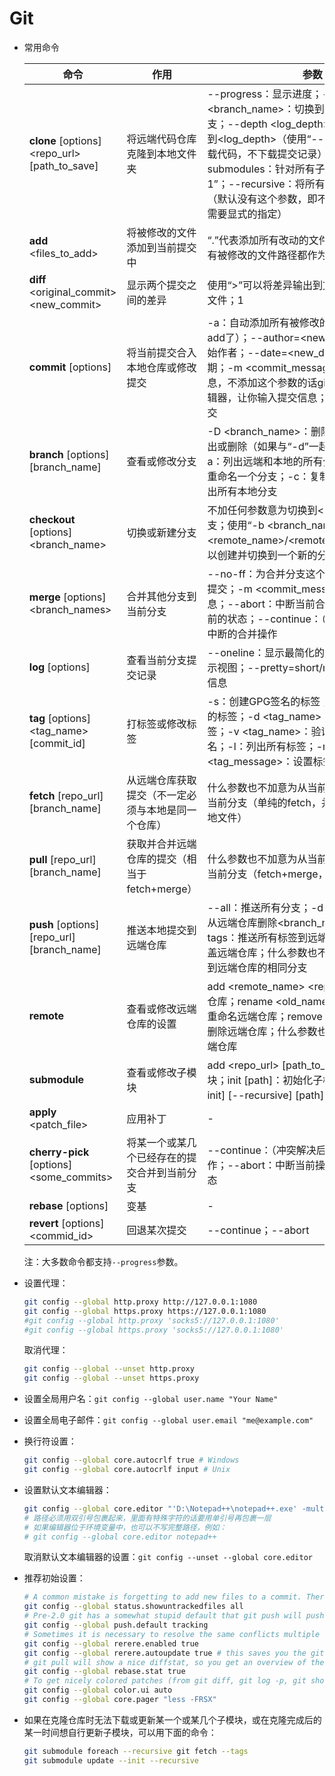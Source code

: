 # Git
- 常用命令

   | 命令 | 作用 | 参数 | 示例 |
   | --- | ---- | ---- | ---- |
   | **clone** [options] <repo_url> [path_to_save] | 将远端代码仓库克隆到本地文件夹 | --progress：显示进度；-b <branch_name>：切换到<branch_name>分支；--depth <log_depth>：将提交记录删减到<log_depth>（使用“--depth 1”可以单纯下载代码，不下载提交记录）；--shallow-submodules：针对所有子模块启用“--depth 1”；--recursive：将所有子模块一起克隆下来（默认没有这个参数，即不会自动下载子模块，需要显式的指定） | git clone --progress -b dev --recursive https://example.git D:\code\my_proj |
   | **add** <files_to_add> | 将被修改的文件添加到当前提交中 | “.”代表添加所有改动的文件，不用“.”就要把所有被修改的文件路径都作为参数放到命令后面 | git add . |
   | **diff** <original_commit> <new_commit> | 显示两个提交之间的差异 | 使用“>”可以将差异输出到文件中，即创建补丁文件；1 | git diff abcdef ghijk>mypatch.patch |
   | **commit** [options] | 将当前提交合入本地仓库或修改提交 | -a：自动添加所有被修改的文件（就不用专门add了）；--author=<new_author>：覆盖原始作者；--date=<new_date>：覆盖原始日期；-m <commit_message>：设置提交信息，不添加这个参数的话git会启动默认文本编辑器，让你输入提交信息；--amend：修改提交 | git commit -a -m "What have I done?" |
   | **branch** [options] [branch_name] | 查看或修改分支 | -D <branch_name>：删除本地分支；-r：列出或删除（如果与“-d”一起使用）远端分支；-a：列出远端和本地的所有分支；-m：移动或重命名一个分支；-c：复制一个分支；-l：列出所有本地分支 | git branch -d -r origin/test |
   | **checkout** [options] <branch_name> | 切换或新建分支 | 不加任何参数意为切换到<branch_name>分支；使用“-b <branch_name> --track <remote_name>/<remote_branch_name>”可以创建并切换到一个新的分支 | git checkout -b patch-fix --track origin/master |
   | **merge** [options] <branch_names> | 合并其他分支到当前分支 | --no-ff：为合并分支这个操作创建一个单独的提交；-m <commit_message>：设置提交信息；--abort：中断当前合并操作并恢复到合并前的状态；--continue：（冲突解决后）继续被中断的合并操作 | git merge --no-ff -m "Merge some patches" my-fix-1 my-fix-2 |
   | **log** [options] | 查看当前分支提交记录 | --oneline：显示最简化的信息；--graph：显示视图；--pretty=short/medium：部分简化信息 | git log --pretty=short --graph |
   | **tag** [options] <tag_name> [commit_id] | 打标签或修改标签 | -s：创建GPG签名的标签；-f：强制覆盖同名的标签；-d <tag_name>：删除已经存在的标签；-v <tag_name>：验证给定标签的GPG签名；-l：列出所有标签；-m <tag_message>：设置标签信息 | git tag -m "New release" v1.2.3 |
   | **fetch** [repo_url] [branch_name] | 从远端仓库获取提交（不一定必须与本地是同一个仓库） | 什么参数也不加意为从当前远端更新本地仓库的当前分支（单纯的fetch，并没有真实的修改本地文件） | git fetch https://ex.git master |
   | **pull** [repo_url] [branch_name] | 获取并合并远端仓库的提交（相当于fetch+merge） | 什么参数也不加意为从当前远端更新本地仓库的当前分支（fetch+merge，本地文件被修改） | git pull http://ex.git dev |
   | **push** [options] [repo_url] [branch_name] | 推送本地提交到远端仓库 | --all：推送所有分支；-d <branch_name>：从远端仓库删除<branch_name>分支；--tags：推送所有标签到远端仓库；-f：强制覆盖远端仓库；什么参数也不加意为推送当前分支到远端仓库的相同分支 | git push origin master |
   | **remote** | 查看或修改远端仓库的设置 | add <remote_name> <repo_url>：添加远端仓库；rename <old_name> <new_name>：重命名远端仓库；remove <remote_name>：删除远端仓库；什么参数也不加意为列出所有远端仓库 | git remote add staging git://git.kernel.org/.../gregkh/staging.git |
   | **submodule** | 查看或修改子模块 | add <repo_url> [path_to_save]：添加子模块；init [path]：初始化子模块；update [--init] [--recursive] [path]：更新子模块 | - |
   | **apply** <patch_file> | 应用补丁 | - | git apply mypatch.patch |
   | **cherry-pick** [options] <some_commits> | 将某一个或某几个已经存在的提交合并到当前分支 | --continue：（冲突解决后）继续被中断的操作；--abort：中断当前操作并恢复到之前的状态 | - |
   | **rebase** [options] | 变基 | - | - |
   | **revert** [options] <commid_id> | 回退某次提交 | --continue；--abort | - |

   注：大多数命令都支持`--progress`参数。
- 设置代理：
   ```bash
   git config --global http.proxy http://127.0.0.1:1080
   git config --global https.proxy https://127.0.0.1:1080
   #git config --global http.proxy 'socks5://127.0.0.1:1080'
   #git config --global https.proxy 'socks5://127.0.0.1:1080'
   ```
   取消代理：
   ```bash
   git config --global --unset http.proxy
   git config --global --unset https.proxy
   ```
- 设置全局用户名：`git config --global user.name "Your Name"`
- 设置全局电子邮件：`git config --global user.email "me@example.com"`
- 换行符设置：
   ```bash
   git config --global core.autocrlf true # Windows
   git config --global core.autocrlf input # Unix
   ```
- 设置默认文本编辑器：
   ```bash
   git config --global core.editor "'D:\Notepad++\notepad++.exe' -multiInst -notabbar -nosession -noPlugin '$*'"
   # 路径必须用双引号包裹起来，里面有特殊字符的话要用单引号再包裹一层
   # 如果编辑器位于环境变量中，也可以不写完整路径，例如：
   # git config --global core.editor notepad++
   ```
   取消默认文本编辑器的设置：`git config --unset --global core.editor`
- 推荐初始设置：
   ```bash
   # A common mistake is forgetting to add new files to a commit. Therefore it is recommended to set up git to always show them in git stat and git commit, even if this is somewhat slower (especially on Windows):
   git config --global status.showuntrackedfiles all
   # Pre-2.0 git has a somewhat stupid default that git push will push all branches to the upstream repository, which is almost never what you want. To fix this, use:
   git config --global push.default tracking
   # Sometimes it is necessary to resolve the same conflicts multiple times. Git has the ability to record and replay conflict resolutions automatically, but - surprise surprise - it is not enabled by default. To fix it, run:
   git config --global rerere.enabled true
   git config --global rerere.autoupdate true # this saves you the git add, but you should verify the result with git diff --staged
   # git pull will show a nice diffstat, so you get an overview of the changes from upstream. git pull --rebase does not do that by default. But you want it:
   git config --global rebase.stat true
   # To get nicely colored patches (from git diff, git log -p, git show, etc.), use this:
   git config --global color.ui auto
   git config --global core.pager "less -FRSX"
   ```
- 如果在克隆仓库时无法下载或更新某一个或某几个子模块，或在克隆完成后的某一时间想自行更新子模块，可以用下面的命令：
   ```bash
   git submodule foreach --recursive git fetch --tags
   git submodule update --init --recursive
   ```
